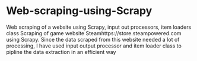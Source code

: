# Web-scraping-using-Scrapy
Web scraping of a website using Scrapy, input out processors, item loaders class
Scraping of game website Steamhttps://store.steampowered.com using Scrapy.
Since the data scraped from this website needed a lot of processing, I have used input output processor and item loader class to pipline the data extraction in an efficient way
